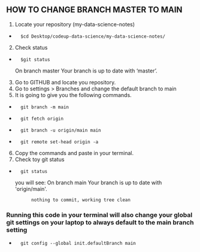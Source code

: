 ## HOW TO CHANGE BRANCH MASTER TO MAIN 
1. Locate your repository (my-data-science-notes)
*       $cd Desktop/codeup-data-science/my-data-science-notes/
2. Check status
*       $git status
    On branch master
    Your branch is up to date with ‘master’.
3. Go to GITHUB and locate you repository.
4. Go to settings > Branches and change the default branch to main
5. It is going to give you the following commands. 

*       git branch -m main
*       git fetch origin
*       git branch -u origin/main main
*       git remote set-head origin -a
6. Copy the commands and paste in your terminal.
7. Check toy git status
*       git status
    you will see:
            On branch main
            Your branch is up to date with 'origin/main'.

            nothing to commit, working tree clean

###  Running this code in your terminal will also change your global git settings on your laptop to always default to the main branch setting
*       git config --global init.defaultBranch main